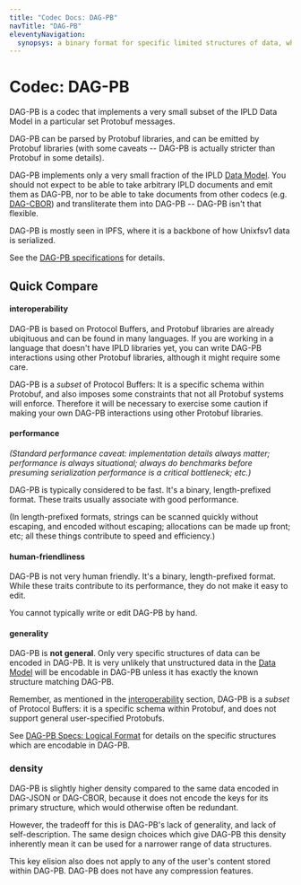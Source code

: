 ```yaml
---
title: "Codec Docs: DAG-PB"
navTitle: "DAG-PB"
eleventyNavigation:
  synopsys: a binary format for specific limited structures of data, which is highly used in IPFS and unixfsv1.
---
```


Codec: DAG-PB
=============

DAG-PB is a codec that implements a very small subset of the IPLD Data Model in a particular set Protobuf messages.

DAG-PB can be parsed by Protobuf libraries,
and can be emitted by Protobuf libraries (with some caveats -- DAG-PB is actually stricter than Protobuf in some details).

DAG-PB implements only a very small fraction of the IPLD [Data Model](/glossary/#data-model).
You should not expect to be able to take arbitrary IPLD documents and emit them as DAG-PB,
nor to be able to take documents from other codecs (e.g. [DAG-CBOR](/docs/codecs/known/dag-cbor/)) and transliterate them into DAG-PB --
DAG-PB isn't that flexible.

DAG-PB is mostly seen in IPFS, where it is a backbone of how Unixfsv1 data is serialized.

See the [DAG-PB specifications](/specs/codecs/dag-pb/) for details.


Quick Compare
-------------

#### interoperability

DAG-PB is based on Protocol Buffers, and Protobuf libraries are already ubiqituous and can be found in many languages.
If you are working in a language that doesn't have IPLD libraries yet, you can write DAG-PB interactions using other Protobuf libraries,
although it might require some care.

DAG-PB is a _subset_ of Protocol Buffers: It is a specific schema within Protobuf,
and also imposes some constraints that not all Protobuf systems will enforce.
Therefore it will be necessary to exercise some caution if making your own DAG-PB interactions using other Protobuf libraries.

#### performance

_(Standard performance caveat: implementation details always matter; performance is always situational;
always do benchmarks before presuming serialization performance is a critical bottleneck; etc.)_

DAG-PB is typically considered to be fast.
It's a binary, length-prefixed format.  These traits usually associate with good performance.

(In length-prefixed formats, strings can be scanned quickly without escaping, and encoded without escaping;
allocations can be made up front; etc; all these things contribute to speed and efficiency.)

#### human-friendliness

DAG-PB is not very human friendly.
It's a binary, length-prefixed format.
While these traits contribute to its performance, they do not make it easy to edit.

You cannot typically write or edit DAG-PB by hand.

#### generality

DAG-PB is **not general**.  Only very specific structures of data can be encoded in DAG-PB.
It is very unlikely that unstructured data in the [Data Model](/glossary/#data-model) will be encodable in DAG-PB
unless it has exactly the known structure matching DAG-PB.

Remember, as mentioned in the [interoperability](#interoperability) section,
DAG-PB is a _subset_ of Protocol Buffers: it is a specific schema within Protobuf,
and does not support general user-specified Protobufs.

See [DAG-PB Specs: Logical Format](/specs/codecs/dag-pb/spec/#logical-format) for details
on the specific structures which are encodable in DAG-PB.

### density

DAG-PB is slightly higher density compared to the same data encoded in DAG-JSON or DAG-CBOR,
because it does not encode the keys for its primary structure, which would otherwise often be redundant.

However, the tradeoff for this is DAG-PB's lack of generality, and lack of self-description.
The same design choices which give DAG-PB this density inherently mean it can be used for a narrower range of data structures.

This key elision also does not apply to any of the user's content stored within DAG-PB.
DAG-PB does not have any compression features.
